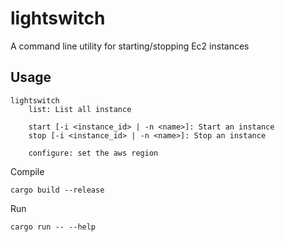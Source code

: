 # lightswitch
A command line utility for starting/stopping Ec2 instances

## Usage
```
lightswitch
    list: List all instance

    start [-i <instance_id> | -n <name>]: Start an instance
    stop [-i <instance_id> | -n <name>]: Stop an instance

    configure: set the aws region

```


Compile
```
cargo build --release
```

Run
```
cargo run -- --help
